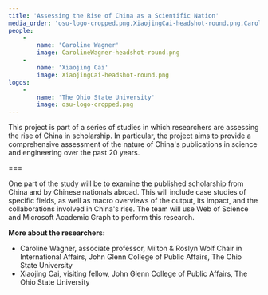 ```yaml
---
title: 'Assessing the Rise of China as a Scientific Nation'
media_order: 'osu-logo-cropped.png,XiaojingCai-headshot-round.png,CarolineWagner-headshot-round.png'
people:
    -
        name: 'Caroline Wagner'
        image: CarolineWagner-headshot-round.png
    -
        name: 'Xiaojing Cai'
        image: XiaojingCai-headshot-round.png
logos:
    -
        name: 'The Ohio State University'
        image: osu-logo-cropped.png
---
```


This project is part of a series of studies in which researchers are assessing the rise of China in scholarship. In particular, the project aims to provide a comprehensive assessment of the nature of China's publications in science and engineering over the past 20 years. 

===

One part of the study will be to examine the published scholarship from China and by Chinese nationals abroad. This will include case studies of specific fields, as well as macro overviews of the output, its impact, and the collaborations involved in China's rise. The team will use Web of Science and Microsoft Academic Graph to perform this research.

**More about the researchers:**
* Caroline Wagner, associate professor, Milton & Roslyn Wolf Chair in International Affairs, John Glenn College of Public Affairs, The Ohio State University
* Xiaojing Cai, visiting fellow, John Glenn College of Public Affairs, The Ohio State University